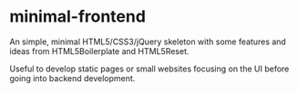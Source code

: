 minimal-frontend
================

An simple, minimal HTML5/CSS3/jQuery skeleton with some features and ideas from HTML5Boilerplate and HTML5Reset.

Useful to develop static pages or small websites focusing on the UI before going into backend development.